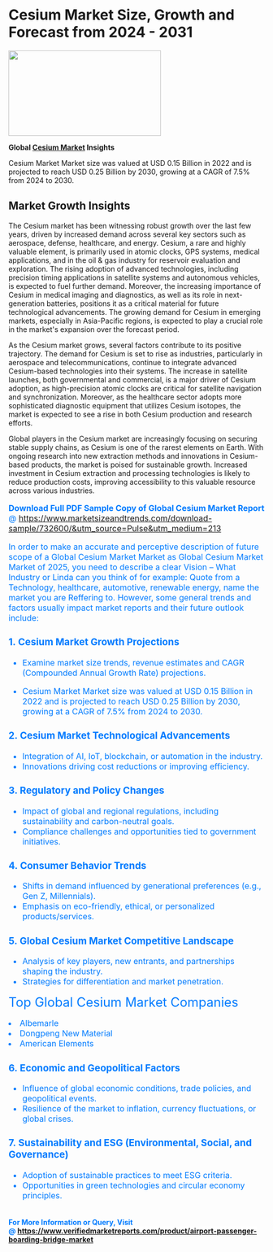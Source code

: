 <H1>Cesium Market Size, Growth and Forecast from 2024 - 2031</H1><img class="aligncenter size-medium wp-image-584254" src="https://thirdeyenews.in/wp-content/uploads/2024/09/Global-Market-Research-300x168.jpeg" alt="" width="300" height="168" /><p><strong>Global&nbsp;<a href="https://www.marketsizeandtrends.com/download-sample/732600/&amp;utm_source=Pulse&amp;utm_medium=213">Cesium Market</a> Insights</strong></p><p>Cesium Market Market size was valued at USD 0.15 Billion in 2022 and is projected to reach USD 0.25 Billion by 2030, growing at a CAGR of 7.5% from 2024 to 2030.</p><p><h2>Market Growth Insights</h2> <p>The Cesium market has been witnessing robust growth over the last few years, driven by increased demand across several key sectors such as aerospace, defense, healthcare, and energy. Cesium, a rare and highly valuable element, is primarily used in atomic clocks, GPS systems, medical applications, and in the oil & gas industry for reservoir evaluation and exploration. The rising adoption of advanced technologies, including precision timing applications in satellite systems and autonomous vehicles, is expected to fuel further demand. Moreover, the increasing importance of Cesium in medical imaging and diagnostics, as well as its role in next-generation batteries, positions it as a critical material for future technological advancements. The growing demand for Cesium in emerging markets, especially in Asia-Pacific regions, is expected to play a crucial role in the market's expansion over the forecast period. <span style="font-size: 16px; color: #007BFF; cursor: pointer;"></span></p> <p>As the Cesium market grows, several factors contribute to its positive trajectory. The demand for Cesium is set to rise as industries, particularly in aerospace and telecommunications, continue to integrate advanced Cesium-based technologies into their systems. The increase in satellite launches, both governmental and commercial, is a major driver of Cesium adoption, as high-precision atomic clocks are critical for satellite navigation and synchronization. Moreover, as the healthcare sector adopts more sophisticated diagnostic equipment that utilizes Cesium isotopes, the market is expected to see a rise in both Cesium production and research efforts.</p> <p>Global players in the Cesium market are increasingly focusing on securing stable supply chains, as Cesium is one of the rarest elements on Earth. With ongoing research into new extraction methods and innovations in Cesium-based products, the market is poised for sustainable growth. Increased investment in Cesium extraction and processing technologies is likely to reduce production costs, improving accessibility to this valuable resource across various industries.</p> <span style="font-size: 16px; color: #007BFF; cursor: pointer;"></p><p><span class=""><strong>Download Full PDF Sample Copy of Global Cesium Market Report</strong> @ <a href="https://www.marketsizeandtrends.com/download-sample/732600/&amp;utm_source=Pulse&amp;utm_medium=213" target="_blank">https://www.marketsizeandtrends.com/download-sample/732600/&amp;utm_source=Pulse&amp;utm_medium=213</a></span></p><p>In order to make an accurate and perceptive description of future scope of a Global&nbsp;Cesium Market Market as Global&nbsp;Cesium Market Market of 2025, you need to describe a clear Vision &ndash; What Industry or Linda can you think of for example: Quote from a Technology, healthcare, automotive, renewable energy, name the market you are Reffering to. However, some general trends and factors usually impact market reports and their future outlook include:</p><h3>1.&nbsp;<strong>Cesium Market Growth Projections</strong></h3><ul><li>Examine market size trends, revenue estimates and CAGR (Compounded Annual Growth Rate) projections.</li><li><p>Cesium Market Market size was valued at USD 0.15 Billion in 2022 and is projected to reach USD 0.25 Billion by 2030, growing at a CAGR of 7.5% from 2024 to 2030.</p></li></ul><h3>2.&nbsp;<strong>Cesium Market Technological Advancements</strong></h3><ul><li>Integration of AI, IoT, blockchain, or automation in the industry.</li><li>Innovations driving cost reductions or improving efficiency.</li></ul><h3>3.&nbsp;<strong>Regulatory and Policy Changes</strong></h3><ul><li>Impact of global and regional regulations, including sustainability and carbon-neutral goals.</li><li>Compliance challenges and opportunities tied to government initiatives.</li></ul><h3>4.&nbsp;<strong>Consumer Behavior Trends</strong></h3><ul><li>Shifts in demand influenced by generational preferences (e.g., Gen Z, Millennials).</li><li>Emphasis on eco-friendly, ethical, or personalized products/services.</li></ul><h3>5.&nbsp;<strong>Global Cesium Market Competitive Landscape</strong></h3><ul><li>Analysis of key players, new entrants, and partnerships shaping the industry.</li><li>Strategies for differentiation and market penetration.</li></ul><p data-pm-slice="1 1 []"><span style="color: inherit; font-family: inherit; font-size: 25px;">Top Global Cesium Market Companies</span></p><div class="" data-test-id=""><p><li>Albemarle</li><li> Dongpeng New Material</li><li> American Elements</li></p></div><h3>6.&nbsp;<strong>Economic and Geopolitical Factors</strong></h3><ul><li>Influence of global economic conditions, trade policies, and geopolitical events.</li><li>Resilience of the market to inflation, currency fluctuations, or global crises.</li></ul><h3>7.&nbsp;<strong>Sustainability and ESG (Environmental, Social, and Governance)</strong></h3><ul><li>Adoption of sustainable practices to meet ESG criteria.</li><li>Opportunities in green technologies and circular economy principles.</li></ul><h2><strong style="font-size: 14px;">For More Information or Query, Visit @&nbsp;</strong><a style="background-color: #ffffff; font-size: 14px;" href="https://www.marketsizeandtrends.com/report/cesium-market/" target="_blank">https://www.verifiedmarketreports.com/product/airport-passenger-boarding-bridge-market</a></h2>

